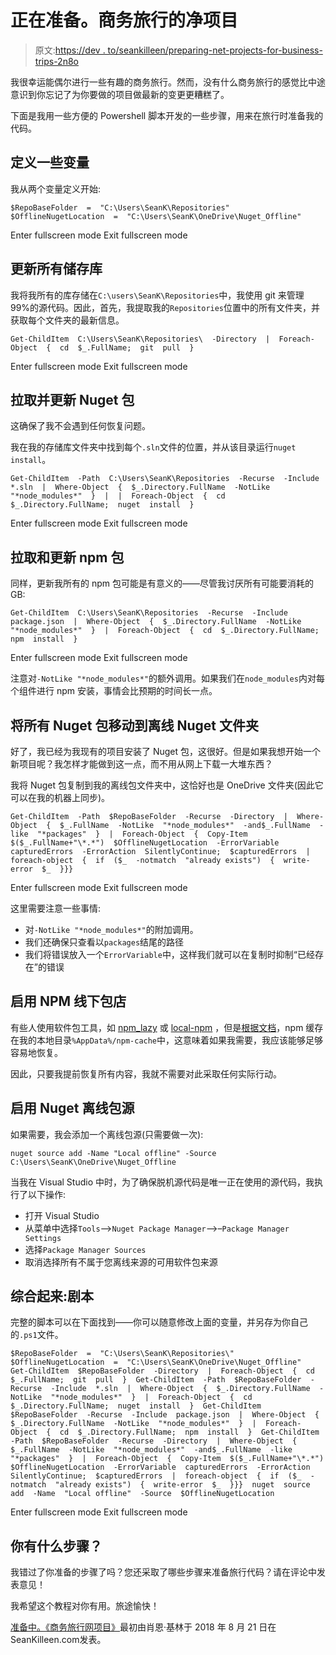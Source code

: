 # 正在准备。商务旅行的净项目

> 原文:[https://dev . to/seankilleen/preparing-net-projects-for-business-trips-2n8o](https://dev.to/seankilleen/preparing-net-projects-for-business-trips-2n8o)

我很幸运能偶尔进行一些有趣的商务旅行。然而，没有什么商务旅行的感觉比中途意识到你忘记了为你要做的项目做最新的变更更糟糕了。

下面是我用一些方便的 Powershell 脚本开发的一些步骤，用来在旅行时准备我的代码。

## 定义一些变量

我从两个变量定义开始:

```
$RepoBaseFolder  =  "C:\Users\SeanK\Repositories"  $OfflineNugetLocation  =  "C:\Users\SeanK\OneDrive\Nuget_Offline" 
```

Enter fullscreen mode Exit fullscreen mode

## 更新所有储存库

我将我所有的库存储在`C:\users\SeanK\Repositories`中，我使用 git 来管理 99%的源代码。因此，首先，我提取我的`Repositories`位置中的所有文件夹，并获取每个文件夹的最新信息。

```
Get-ChildItem  C:\Users\SeanK\Repositories\  -Directory  |  Foreach-Object  {  cd  $_.FullName;  git  pull  } 
```

Enter fullscreen mode Exit fullscreen mode

## 拉取并更新 Nuget 包

这确保了我不会遇到任何恢复问题。

我在我的存储库文件夹中找到每个`.sln`文件的位置，并从该目录运行`nuget install`。

```
Get-ChildItem  -Path  C:\Users\SeanK\Repositories  -Recurse  -Include  *.sln  |  Where-Object  {  $_.Directory.FullName  -NotLike  "*node_modules*"  }  |  |  Foreach-Object  {  cd  $_.Directory.FullName;  nuget  install  } 
```

Enter fullscreen mode Exit fullscreen mode

## 拉取和更新 npm 包

同样，更新我所有的 npm 包可能是有意义的——尽管我讨厌所有可能要消耗的 GB:

```
Get-ChildItem  C:\Users\SeanK\Repositories  -Recurse  -Include  package.json  |  Where-Object  {  $_.Directory.FullName  -NotLike  "*node_modules*"  }  |  Foreach-Object  {  cd  $_.Directory.FullName;  npm  install  } 
```

Enter fullscreen mode Exit fullscreen mode

注意对`-NotLike "*node_modules*"`的额外调用。如果我们在`node_modules`内对每个组件进行 npm 安装，事情会比预期的时间长一点。

## 将所有 Nuget 包移动到离线 Nuget 文件夹

好了，我已经为我现有的项目安装了 Nuget 包，这很好。但是如果我想开始一个新项目呢？我怎样才能做到这一点，而不用从网上下载一大堆东西？

我将 Nuget 包复制到我的离线包文件夹中，这恰好也是 OneDrive 文件夹(因此它可以在我的机器上同步)。

```
Get-ChildItem  -Path  $RepoBaseFolder  -Recurse  -Directory  |  Where-Object  {  $_.FullName  -NotLike  "*node_modules*"  -and$_.FullName  -like  "*packages"  }  |  Foreach-Object  {  Copy-Item  $($_.FullName+"\*.*")  $OfflineNugetLocation  -ErrorVariable  capturedErrors  -ErrorAction  SilentlyContinue;  $capturedErrors  |  foreach-object  {  if  ($_  -notmatch  "already exists")  {  write-error  $_  }}} 
```

Enter fullscreen mode Exit fullscreen mode

这里需要注意一些事情:

*   对`-NotLike "*node_modules*"`的附加调用。
*   我们还确保只查看以`packages`结尾的路径
*   我们将错误放入一个`ErrorVariable`中，这样我们就可以在复制时抑制“已经存在”的错误

## 启用 NPM 线下包店

有些人使用软件包工具，如 [npm_lazy](https://github.com/mixu/npm_lazy) 或 [local-npm](https://github.com/nolanlawson/local-npm) ，但是[根据文档](https://docs.npmjs.com/cli/cache)，npm 缓存在我的本地目录`%AppData%/npm-cache`中，这意味着如果我需要，我应该能够足够容易地恢复。

因此，只要我提前恢复所有内容，我就不需要对此采取任何实际行动。

## 启用 Nuget 离线包源

如果需要，我会添加一个离线包源(只需要做一次):

`nuget source add -Name "Local offline" -Source C:\Users\SeanK\OneDrive\Nuget_Offline`

当我在 Visual Studio 中时，为了确保脱机源代码是唯一正在使用的源代码，我执行了以下操作:

*   打开 Visual Studio
*   从菜单中选择`Tools`–>`Nuget Package Manager`–>–`Package Manager Settings`
*   选择`Package Manager Sources`
*   取消选择所有不属于您离线来源的可用软件包来源

## 综合起来:剧本

完整的脚本可以在下面找到——你可以随意修改上面的变量，并另存为你自己的`.ps1`文件。

```
$RepoBaseFolder  =  "C:\Users\SeanK\Repositories\"  $OfflineNugetLocation  =  "C:\Users\SeanK\OneDrive\Nuget_Offline"  Get-ChildItem  $RepoBaseFolder  -Directory  |  Foreach-Object  {  cd  $_.FullName;  git  pull  }  Get-ChildItem  -Path  $RepoBaseFolder  -Recurse  -Include  *.sln  |  Where-Object  {  $_.Directory.FullName  -NotLike  "*node_modules*"  }  |  Foreach-Object  {  cd  $_.Directory.FullName;  nuget  install  }  Get-ChildItem  $RepoBaseFolder  -Recurse  -Include  package.json  |  Where-Object  {  $_.Directory.FullName  -NotLike  "*node_modules*"  }  |  Foreach-Object  {  cd  $_.Directory.FullName;  npm  install  }  Get-ChildItem  -Path  $RepoBaseFolder  -Recurse  -Directory  |  Where-Object  {  $_.FullName  -NotLike  "*node_modules*"  -and$_.FullName  -like  "*packages"  }  |  Foreach-Object  {  Copy-Item  $($_.FullName+"\*.*")  $OfflineNugetLocation  -ErrorVariable  capturedErrors  -ErrorAction  SilentlyContinue;  $capturedErrors  |  foreach-object  {  if  ($_  -notmatch  "already exists")  {  write-error  $_  }}}  nuget  source  add  -Name  "Local offline"  -Source  $OfflineNugetLocation 
```

Enter fullscreen mode Exit fullscreen mode

## 你有什么步骤？

我错过了你准备的步骤了吗？您还采取了哪些步骤来准备旅行代码？请在评论中发表意见！

我希望这个教程对你有用。旅途愉快！

[准备中。《商务旅行网项目》](https://SeanKilleen.com/2018/08/preparing-dotnet-business-trip/)最初由肖恩·基林于 2018 年 8 月 21 日在 SeanKilleen.com发表。
